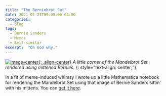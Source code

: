 ```yaml
---
title: "The Berniebrot Set"
date: 2021-01-21T09:00:00-04:00
categories:
  - blog
tags:
  - Bernie Sanders
  - Memes
  - Self-similar
excerpt:  "Oh God why."
---
```


[![image-center](/assets/images/good_evening.jpg){: .align-center}](/assets/images/ugh.jpeg)
*A little corner of the Mandelbrot Set rendered using mittened Bernies.*
{: style="text-align: center;"}

In a fit of meme-induced whimsy I wrote up a little Mathematica notebook for rendering the Mandelbrot Set using that image of Bernie Sanders sittin' with his mittens. You can [get it here][thecode].

[thecode]: https://github.com/mcnees/The-Berniebrot-Set